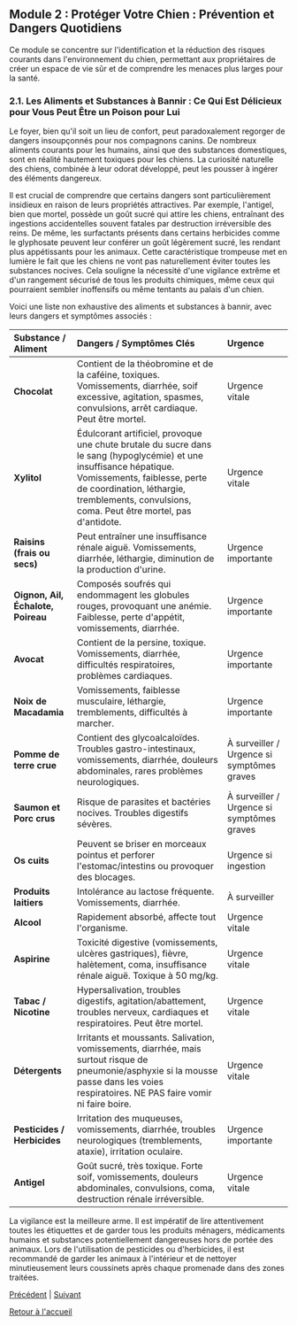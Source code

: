 ## **Module 2 : Protéger Votre Chien : Prévention et Dangers Quotidiens**

Ce module se concentre sur l'identification et la réduction des risques courants dans l'environnement du chien, permettant aux propriétaires de créer un espace de vie sûr et de comprendre les menaces plus larges pour la santé.

### **2.1. Les Aliments et Substances à Bannir : Ce Qui Est Délicieux pour Vous Peut Être un Poison pour Lui**

Le foyer, bien qu'il soit un lieu de confort, peut paradoxalement regorger de dangers insoupçonnés pour nos compagnons canins. De nombreux aliments courants pour les humains, ainsi que des substances domestiques, sont en réalité hautement toxiques pour les chiens. La curiosité naturelle des chiens, combinée à leur odorat développé, peut les pousser à ingérer des éléments dangereux.

Il est crucial de comprendre que certains dangers sont particulièrement insidieux en raison de leurs propriétés attractives. Par exemple, l'antigel, bien que mortel, possède un goût sucré qui attire les chiens, entraînant des ingestions accidentelles souvent fatales par destruction irréversible des reins. De même, les surfactants présents dans certains herbicides comme le glyphosate peuvent leur conférer un goût légèrement sucré, les rendant plus appétissants pour les animaux. Cette caractéristique trompeuse met en lumière le fait que les chiens ne vont pas naturellement éviter toutes les substances nocives. Cela souligne la nécessité d'une vigilance extrême et d'un rangement sécurisé de tous les produits chimiques, même ceux qui pourraient sembler inoffensifs ou même tentants au palais d'un chien.

Voici une liste non exhaustive des aliments et substances à bannir, avec leurs dangers et symptômes associés :

| Substance / Aliment | Dangers / Symptômes Clés | Urgence |
| :--- | :--- | :--- |
| **Chocolat** | Contient de la théobromine et de la caféine, toxiques. Vomissements, diarrhée, soif excessive, agitation, spasmes, convulsions, arrêt cardiaque. Peut être mortel. | Urgence vitale |
| **Xylitol** | Édulcorant artificiel, provoque une chute brutale du sucre dans le sang (hypoglycémie) et une insuffisance hépatique. Vomissements, faiblesse, perte de coordination, léthargie, tremblements, convulsions, coma. Peut être mortel, pas d'antidote. | Urgence vitale |
| **Raisins (frais ou secs)** | Peut entraîner une insuffisance rénale aiguë. Vomissements, diarrhée, léthargie, diminution de la production d'urine. | Urgence importante |
| **Oignon, Ail, Échalote, Poireau** | Composés soufrés qui endommagent les globules rouges, provoquant une anémie. Faiblesse, perte d'appétit, vomissements, diarrhée. | Urgence importante |
| **Avocat** | Contient de la persine, toxique. Vomissements, diarrhée, difficultés respiratoires, problèmes cardiaques. | Urgence importante |
| **Noix de Macadamia** | Vomissements, faiblesse musculaire, léthargie, tremblements, difficultés à marcher. | Urgence importante |
| **Pomme de terre crue** | Contient des glycoalcaloïdes. Troubles gastro-intestinaux, vomissements, diarrhée, douleurs abdominales, rares problèmes neurologiques. | À surveiller / Urgence si symptômes graves |
| **Saumon et Porc crus** | Risque de parasites et bactéries nocives. Troubles digestifs sévères. | À surveiller / Urgence si symptômes graves |
| **Os cuits** | Peuvent se briser en morceaux pointus et perforer l'estomac/intestins ou provoquer des blocages. | Urgence si ingestion |
| **Produits laitiers** | Intolérance au lactose fréquente. Vomissements, diarrhée. | À surveiller |
| **Alcool** | Rapidement absorbé, affecte tout l'organisme. | Urgence vitale |
| **Aspirine** | Toxicité digestive (vomissements, ulcères gastriques), fièvre, halètement, coma, insuffisance rénale aiguë. Toxique à 50 mg/kg. | Urgence vitale |
| **Tabac / Nicotine** | Hypersalivation, troubles digestifs, agitation/abattement, troubles nerveux, cardiaques et respiratoires. Peut être mortel. | Urgence vitale |
| **Détergents** | Irritants et moussants. Salivation, vomissements, diarrhée, mais surtout risque de pneumonie/asphyxie si la mousse passe dans les voies respiratoires. NE PAS faire vomir ni faire boire. | Urgence vitale |
| **Pesticides / Herbicides** | Irritation des muqueuses, vomissements, diarrhée, troubles neurologiques (tremblements, ataxie), irritation oculaire. | Urgence importante |
| **Antigel** | Goût sucré, très toxique. Forte soif, vomissements, douleurs abdominales, convulsions, coma, destruction rénale irréversible. | Urgence vitale |

La vigilance est la meilleure arme. Il est impératif de lire attentivement toutes les étiquettes et de garder tous les produits ménagers, médicaments humains et substances potentiellement dangereuses hors de portée des animaux. Lors de l'utilisation de pesticides ou d'herbicides, il est recommandé de garder les animaux à l'intérieur et de nettoyer minutieusement leurs coussinets après chaque promenade dans des zones traitées. 

[Précédent](./1.4_preparer_visite_veterinaire.md) | [Suivant](./2.2_attention_aux_plantes.md)

[Retour à l'accueil](../index.md) 